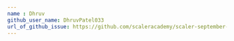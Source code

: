 ```yaml
---
name : Dhruv
github_user_name: DhruvPatel033
url_of_github_issue: https://github.com/scaleracademy/scaler-september-open-source-challenge/issues/249#issue-1358830595
---
```


